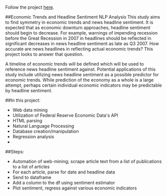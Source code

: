 Follow the project [here](http://nbviewer.ipython.org/github/c-trl/economic-trends-vs-headline-sentiment-nlp-analysis/blob/master/fred-api.ipynb).

##Economic Trends and Headline Sentiment NLP Analysis
This study aims to find symmetry in economic trends and news headline sentiment.  It is expected that as economic downturn approaches, headline sentiment should begin to decrease.  For example, warnings of impending recession before the Great Recession in 2007 in headlines should be reflected in significant decreases in news headline sentiment as late as Q3 2007.  How accurate are news headlines in reflecting actual economic trends?  This project looks to answer that question.

A timeline of economic trends will be defined which will be used to reference news headline sentiment against.  Potential applications of this study include utilizing news headline sentiment as a possible predictor for economic trends.  While prediction of the economy as a whole is a large attempt, perhaps certain individual economic indicators may be predictable by headline sentiment.

##In this project:
* Web data mining 
* Utilization of Federal Reserve Economic Data's API
* HTML parsing
* Natural Language Processing
* Database creation/manipulation
* Regression analysis
* 
##Steps:
* Automation of web-mining; scrape article text from a list of publications to a list of articles
* For each article, parse for date and headline data
* Send to dataframe
* Add a column to the df using sentiment estimator
* Plot sentiment, regress against various economic indicators
